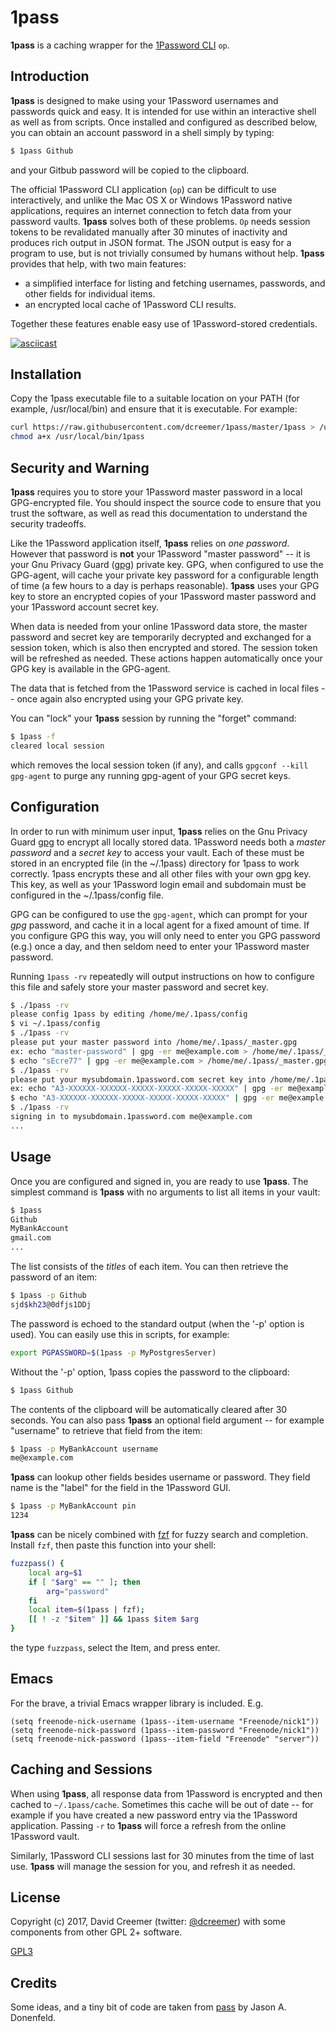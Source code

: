 # 1pass

**1pass** is a caching wrapper for the [1Password
CLI](https://support.1password.com/command-line-getting-started/) ```op```.

## Introduction

**1pass** is designed to make using your 1Password usernames and passwords quick and easy. It is
intended for use within an interactive shell as well as from scripts. Once installed and configured
as described below, you can obtain an account password in a shell simply by typing:

```sh
$ 1pass Github
```

and your Gitbub password will be copied to the clipboard.

The official 1Password CLI application (```op```) can be difficult to use interactively, and unlike
the Mac OS X or Windows 1Password native applications, requires an internet connection to fetch data
from your password vaults. **1pass** solves both of these problems. ```Op``` needs session tokens to
be revalidated manually after 30 minutes of inactivity and produces rich output in JSON format. The
JSON output is easy for a program to use, but is not trivially consumed by humans without help.
**1pass** provides that help, with two main features:

- a simplified interface for listing and fetching usernames, passwords, and other fields for
  individual items.
- an encrypted local cache of 1Password CLI results.

Together these features enable easy use of 1Password-stored credentials.

[![asciicast](https://asciinema.org/a/eiE9JmHW0um7Ee0FVj488GYo6.png)](https://asciinema.org/a/eiE9JmHW0um7Ee0FVj488GYo6)


## Installation

Copy the 1pass executable file to a suitable location on your PATH (for example, /usr/local/bin)
and ensure that it is executable. For example:

```sh
curl https://raw.githubusercontent.com/dcreemer/1pass/master/1pass > /usr/local/bin/1pass
chmod a+x /usr/local/bin/1pass
```

## Security and Warning

**1pass** requires you to store your 1Password master password in a local GPG-encrypted file. You
should inspect the source code to ensure that you trust the software, as well as read this
documentation to understand the security tradeoffs.

Like the 1Password application itself, **1pass** relies on *one password*. However that password is
**not** your 1Password "master password" -- it is your Gnu Privacy Guard ([gpg](https://gnupg.org/))
private key. GPG, when configured to use the GPG-agent, will cache your private key password for a
configurable length of time (a few hours to a day is perhaps reasonable). **1pass** uses your GPG
key to store an encrypted copies of your 1Password master password and your 1Password account secret
key.

When data is needed from your online 1Password data store, the master password and secret key are
temporarily decrypted and exchanged for a session token, which is also then encrypted and stored.
The session token will be refreshed as needed. These actions happen automatically once your GPG key
is available in the GPG-agent.

The data that is fetched from the 1Password service is cached in local files -- once again also
encrypted using your GPG private key.

You can "lock" your **1pass** session by running the "forget" command:

```sh
$ 1pass -f
cleared local session
```

which removes the local session token (if any), and calls ```gpgconf --kill gpg-agent``` to purge
any running gpg-agent of your GPG secret keys.

## Configuration

In order to run with minimum user input, **1pass** relies on the Gnu Privacy Guard
[gpg](https://gnupg.org/) to encrypt all locally stored data. 1Password needs both a *master
password* and a *secret key* to access your vault. Each of these must be stored in an encrypted file
(in the ~/.1pass) directory for 1pass to work correctly. 1pass encrypts these and all other files
with your own gpg key. This key, as well as your 1Password login email and subdomain must be
configured in the ~/.1pass/config file.

GPG can be configured to use the ```gpg-agent```, which can prompt for your *gpg* password, and
cache it in a local agent for a fixed amount of time. If you configure GPG this way, you will only
need to enter you GPG password (e.g.) once a day, and then seldom need to enter your 1Password
master password.

Running ```1pass -rv``` repeatedly will output instructions on how to configure this file and safely
store your master password and secret key.

```sh
$ ./1pass -rv
please config 1pass by editing /home/me/.1pass/config
$ vi ~/.1pass/config 
$ ./1pass -rv
please put your master password into /home/me/.1pass/_master.gpg
ex: echo "master-password" | gpg -er me@example.com > /home/me/.1pass/_master.gpg
$ echo "sEcre77" | gpg -er me@example.com > /home/me/.1pass/_master.gpg
$ ./1pass -rv
please put your mysubdomain.1password.com secret key into /home/me/.1pass/_secret.gpg
ex: echo "A3-XXXXXX-XXXXXX-XXXXX-XXXXX-XXXXX-XXXXX" | gpg -er me@example.com > /home/me/.1pass/_secret.gpg
$ echo "A3-XXXXXX-XXXXXX-XXXXX-XXXXX-XXXXX-XXXXX" | gpg -er me@example.com > /home/me/.1pass/_secret.gpg
$ ./1pass -rv
signing in to mysubdomain.1password.com me@example.com
...
```

## Usage

Once you are configured and signed in, you are ready to use **1pass**. The simplest command is
**1pass** with no arguments to list all items in your vault:

```sh
$ 1pass
Github
MyBankAccount
gmail.com
...
```

The list consists of the *titles* of each item. You can then retrieve the password of an item:

```sh
$ 1pass -p Github
sjd$kh23@0dfjs1DDj
```

The password is echoed to the standard output (when the '-p' option is used). You can easily use
this in scripts, for example:

```sh
export PGPASSWORD=$(1pass -p MyPostgresServer)
```

Without the '-p' option, 1pass copies the password to the clipboard:

```sh
$ 1pass Github
```

The contents of the clipboard will be automatically cleared after 30 seconds. You can also pass
**1pass** an optional field argument -- for example "username" to retrieve that field from the item:

```sh
$ 1pass -p MyBankAccount username
me@example.com
```

**1pass** can lookup other fields besides username or password. They field name is the "label" for
the field in the 1Password GUI.

```sh
$ 1pass -p MyBankAccount pin
1234
```

**1pass** can be nicely combined with [fzf](https://github.com/junegunn/fzf) for fuzzy search and
completion. Install ```fzf```, then paste this function into your shell:

```sh
fuzzpass() {
    local arg=$1
    if [ "$arg" == "" ]; then
        arg="password"
    fi
    local item=$(1pass | fzf);
    [[ ! -z "$item" ]] && 1pass $item $arg
}
```

the type ```fuzzpass```, select the Item, and press enter.

## Emacs

For the brave, a trivial Emacs wrapper library is included. E.g.

```elisp
(setq freenode-nick-username (1pass--item-username "Freenode/nick1"))
(setq freenode-nick-password (1pass--item-password "Freenode/nick1"))
(setq freenode-nick-password (1pass--item-field "Freenode" "server"))
```

## Caching and Sessions

When using **1pass**, all response data from 1Password is encrypted and then cached to
```~/.1pass/cache```. Sometimes this cache will be out of date -- for example if you have created a
new password entry via the 1Password application. Passing ```-r``` to **1pass** will force a refresh
from the online 1Password vault.

Similarly, 1Password CLI sessions last for 30 minutes from the time of last use. **1pass** will
manage the session for you, and refresh it as needed.

## License

Copyright (c) 2017, David Creemer (twitter: [@dcreemer](https://twitter.com/dcreemer)) with some
components from other GPL 2+ software.

[GPL3](https://raw.githubusercontent.com/dcreemer/1pass/master/LICENSE)

## Credits

Some ideas, and a tiny bit of code are taken from [pass](https://www.passwordstore.org) by Jason
A. Donenfeld. 

